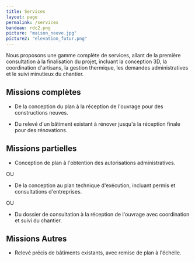 ```yaml
---
title: Services
layout: page
permalink: /services
bandeau: rdc2.png
picture: "maison_neuve.jpg"
picture2: "elevation_futur.png"
---
```


Nous proposons une gamme complète de services, allant de la première consultation à la finalisation du projet, incluant la conception 3D, la coordination d'artisans, la gestion thermique, les demandes administratives et le suivi minutieux du chantier.

## Missions complètes

- De la conception du plan à la réception de l'ouvrage pour des constructions neuves.

- Du relevé d'un bâtiment existant à rénover jusqu'à la réception finale pour des rénovations.

## Missions partielles

- Conception de plan à l'obtention des autorisations administratives.

OU

- De la conception au plan technique d'exécution, incluant permis et consultations d'entreprises.

OU

- Du dossier de consultation à la réception de l'ouvrage avec coordination et suivi du chantier.

## Missions Autres

- Relevé précis de bâtiments existants, avec remise de plan à l'échelle.

